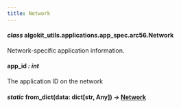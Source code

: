 ```yaml
---
title: Network
---
```

#### *class* algokit_utils.applications.app_spec.arc56.Network

Network-specific application information.

#### app_id *: int*

The application ID on the network

#### *static* from_dict(data: dict[str, Any]) → [Network](#algokit_utils.applications.app_spec.arc56.Network)